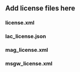 ## Add license files here

### license.xml
### lac_license.json
### mag_license.xml
### msgw_license.xml
